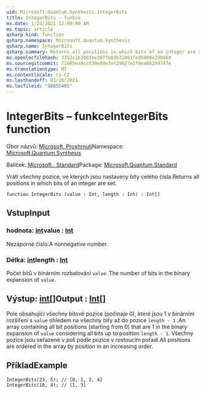 ```yaml
---
uid: Microsoft.Quantum.Synthesis.IntegerBits
title: IntegerBits – funkce
ms.date: 1/23/2021 12:00:00 AM
ms.topic: article
qsharp.kind: function
qsharp.namespace: Microsoft.Quantum.Synthesis
qsharp.name: IntegerBits
qsharp.summary: Returns all positions in which bits of an integer are set.
ms.openlocfilehash: 3352c1b3003ee387fb03b72461fedb400e29046d
ms.sourcegitcommit: 71605ea9cc630e84e7ef29027e1f0ea06299747e
ms.translationtype: MT
ms.contentlocale: cs-CZ
ms.lasthandoff: 01/26/2021
ms.locfileid: "98855405"
---
```

# <a name="integerbits-function"></a><span data-ttu-id="e3377-102">IntegerBits – funkce</span><span class="sxs-lookup"><span data-stu-id="e3377-102">IntegerBits function</span></span>

<span data-ttu-id="e3377-103">Obor názvů: [Microsoft. Proshrnutí](xref:Microsoft.Quantum.Synthesis)</span><span class="sxs-lookup"><span data-stu-id="e3377-103">Namespace: [Microsoft.Quantum.Synthesis](xref:Microsoft.Quantum.Synthesis)</span></span>

<span data-ttu-id="e3377-104">Balíček: [Microsoft.. Standard](https://nuget.org/packages/Microsoft.Quantum.Standard)</span><span class="sxs-lookup"><span data-stu-id="e3377-104">Package: [Microsoft.Quantum.Standard](https://nuget.org/packages/Microsoft.Quantum.Standard)</span></span>


<span data-ttu-id="e3377-105">Vrátí všechny pozice, ve kterých jsou nastaveny bity celého čísla.</span><span class="sxs-lookup"><span data-stu-id="e3377-105">Returns all positions in which bits of an integer are set.</span></span>

```qsharp
function IntegerBits (value : Int, length : Int) : Int[]
```


## <a name="input"></a><span data-ttu-id="e3377-106">Vstup</span><span class="sxs-lookup"><span data-stu-id="e3377-106">Input</span></span>

### <a name="value--int"></a><span data-ttu-id="e3377-107">hodnota: [int](xref:microsoft.quantum.lang-ref.int)</span><span class="sxs-lookup"><span data-stu-id="e3377-107">value : [Int](xref:microsoft.quantum.lang-ref.int)</span></span>

<span data-ttu-id="e3377-108">Nezáporné číslo.</span><span class="sxs-lookup"><span data-stu-id="e3377-108">A nonnegative number.</span></span>


### <a name="length--int"></a><span data-ttu-id="e3377-109">Délka: [int](xref:microsoft.quantum.lang-ref.int)</span><span class="sxs-lookup"><span data-stu-id="e3377-109">length : [Int](xref:microsoft.quantum.lang-ref.int)</span></span>

<span data-ttu-id="e3377-110">Počet bitů v binárním rozbalování `value` .</span><span class="sxs-lookup"><span data-stu-id="e3377-110">The number of bits in the binary expansion of `value`.</span></span>



## <a name="output--int"></a><span data-ttu-id="e3377-111">Výstup: [int](xref:microsoft.quantum.lang-ref.int)[]</span><span class="sxs-lookup"><span data-stu-id="e3377-111">Output : [Int](xref:microsoft.quantum.lang-ref.int)[]</span></span>

<span data-ttu-id="e3377-112">Pole obsahující všechny bitové pozice (počínaje 0), které jsou 1 v binárním rozšíření s `value` ohledem na všechny bity až do pozice `length - 1` .</span><span class="sxs-lookup"><span data-stu-id="e3377-112">An array containing all bit positions (starting from 0) that are 1 in the binary expansion of `value` considering all bits up to position `length - 1`.</span></span>  <span data-ttu-id="e3377-113">Všechny pozice jsou seřazené v poli podle pozice v rostoucím pořadí.</span><span class="sxs-lookup"><span data-stu-id="e3377-113">All positions are ordered in the array by position in an increasing order.</span></span>

## <a name="example"></a><span data-ttu-id="e3377-114">Příklad</span><span class="sxs-lookup"><span data-stu-id="e3377-114">Example</span></span>

```qsharp
IntegerBits(23, 5); // [0, 1, 2, 4]
IntegerBits(10, 4); // [1, 3]
```